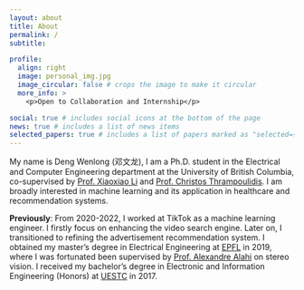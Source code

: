 ```yaml
---
layout: about
title: About
permalink: /
subtitle: 

profile:
  align: right
  image: personal_img.jpg
  image_circular: false # crops the image to make it circular
  more_info: >
    <p>Open to Collaboration and Internship</p>

social: true # includes social icons at the bottom of the page
news: true # includes a list of news items
selected_papers: true # includes a list of papers marked as "selected={true}"
---
```

My name is Deng Wenlong (邓文龙), I am a Ph.D. student in the Electrical and Computer Engineering department at the University of British Columbia, co-supervised by [Prof. Xiaoxiao Li](https://tea.ece.ubc.ca/) and [Prof. Christos Thrampoulidis](https://sites.google.com/view/cthrampo). I am broadly interested in machine learning and its application in healthcare and recommendation systems.

**Previously**: From 2020-2022, I worked at TikTok as a machine learning engineer. I firstly focus on enhancing the video search engine. Later on, I transitioned to refining the advertisement recommendation system.  I obtained my master’s degree in Electrical Engineering at [EPFL](https://www.epfl.ch/en/) in 2019, where I was fortunated been supervised by [Prof. Alexandre Alahi](https://people.epfl.ch/alexandre.alahi/?lang=en) on stereo vision. I received my bachelor’s degree in Electronic and Information Engineering (Honors) at
[UESTC](https://en.uestc.edu.cn/) in 2017. 


